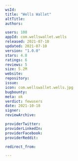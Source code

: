 ```yaml
---
wsId: 
title: "Wells Wallet"
altTitle: 
authors:

users: 100
appId: com.wellswallet.wells
released: 2021-07-10
updated: 2021-07-10
version: "1.0.0"
stars: 4.8
ratings: 6
reviews: 5
size: 5.2M
website: 
repository: 
issue: 
icon: com.wellswallet.wells.jpg
bugbounty: 
meta: ok
verdict: fewusers
date: 2021-10-18
signer: 
reviewArchive:

providerTwitter: 
providerLinkedIn: 
providerFacebook: 
providerReddit: 

redirect_from:

---
```


